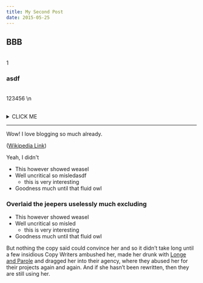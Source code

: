 ```yaml
---
title: My Second Post
date: 2015-05-25
---
```


## BBB

<br>1 <h3>asdf</h3>
<br/>123456
\n
<br/>

<br/>

<details><summary>CLICK ME</summary>

```
pythonprint("hello world!")
```

</details>

-----

Wow! I love blogging so much already.         

([Wikipedia Link](https://en.wikipedia.org/wiki/Salted_duck_egg))

Yeah, I didn't

- This however showed weasel
- Well uncritical so misledasdf
  - this is very interesting
- Goodness much until that fluid owl

### Overlaid the jeepers uselessly much excluding

- This however showed weasel
- Well uncritical so misled
  - this is very interesting
- Goodness much until that fluid owl

But nothing the copy said could convince her and so it didn’t take long until a
few insidious Copy Writers ambushed her, made her drunk with
[Longe and Parole](http://google.com) and dragged her into their agency, where
they abused her for their projects again and again. And if she hasn’t been
rewritten, then they are still using her.